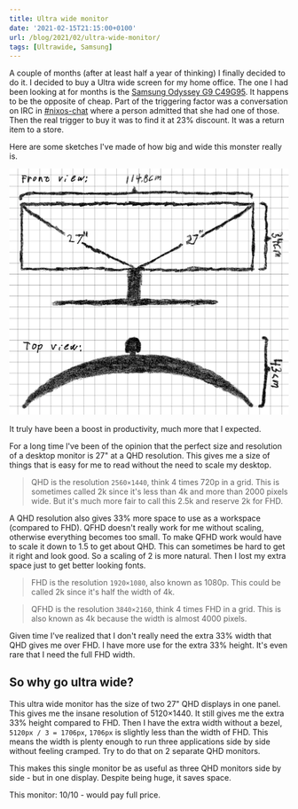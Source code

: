 ```yaml
---
title: Ultra wide monitor
date: '2021-02-15T21:15:00+0100'
url: /blog/2021/02/ultra-wide-monitor/
tags: [Ultrawide, Samsung]
---
```


A couple of months (after at least half a year of thinking) I finally decided
to do it. I decided to buy a Ultra wide screen for my home office. The one I
had been looking at for months is the [Samsung Odyssey G9 C49G95](https://pricespy.co.uk/computers-accessories/monitors/samsung-odyssey-c49g95t--p5258106). It happens
to be the opposite of cheap. Part of the triggering factor was a conversation
on IRC in [#nixos-chat](https://logs.nix.samueldr.com/nixos-chat/2020-12-06#1607250103-1607250291;) where a person admitted that she had one of those. Then
the real trigger to buy it was to find it at 23% discount. It was a return
item to a store.

Here are some sketches l've made of how big and wide this monster really is.

![Drawn sketch of the monitor size](./drawing.webp)

It truly have been a boost in productivity, much more that I expected.

For a long time l've been of the opinion that the perfect size and resolution
of a desktop monitor is 27" at a QHD resolution. This gives me a size
of things that is easy for me to read without the need to scale my desktop.

> QHD is the resolution `2560×1440`, think 4 times 720p in a grid.
> This is sometimes called 2k since it's less than 4k and more than 2000 pixels
> wide. But it's much more fair to call this 2.5k and reserve 2k for FHD.

A QHD resolution also gives 33% more space to use as a workspace (compared to
FHD). QFHD doesn't really work for me without scaling,
otherwise everything becomes too small. To make QFHD work would have to scale
it down to 1.5 to get about QHD. This can sometimes be hard to get it right
and look good. So a scaling of 2 is more natural. Then I lost my extra space
just to get better looking fonts.

> FHD is the resolution `1920×1080`, also known as 1080p.  This could
> be called 2k since it's half the width of 4k.

> QFHD is the resolution `3840×2160`, think 4 times FHD in a grid.
> This is also known as 4k because the width is almost 4000 pixels.

Given time I've realized that I don't really need the extra 33% width that
QHD gives me over FHD. I have more use for the extra 33% height. It's even
rare that I need the full FHD width.

## So why go ultra wide?

This ultra wide monitor has the size of two 27" QHD displays in one panel.
This gives me the insane resolution of 5120×1440. It still gives me the extra
33% height compared to FHD. Then I have the extra width without a bezel,
`5120px / 3 = 1706px`, `1706px` is slightly less than the width of FHD. This
means the width is plenty enough to run three applications side by side
without feeling cramped. Try to do that on 2 separate QHD monitors.

This makes this single monitor be as useful as three QHD monitors side by
side - but in one display. Despite being huge, it saves space.

This monitor: 10/10 - would pay full price.
